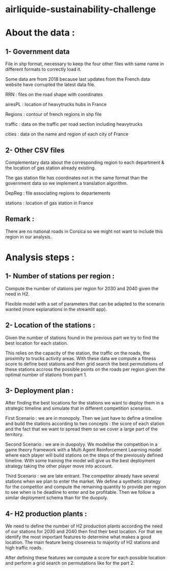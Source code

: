 # airliquide-sustainability-challenge

# About the data :

## 1- Government data

File in shp format, necessary to keep the four other files with same name in different formats to correctly load it.

Some data are from 2018 because last updates from the French data website have corrupted the latest data file.


RRN : files on the road shape with coordinates

airesPL : location of heavytrucks hubs in France

Regions : contour of french regions in shp file

traffic : data on the traffic per road section including heavytrucks

cities : data on the name and region of each city of France


## 2- Other CSV files 

Complementary data about the corresponding region to each department & the location of gas station already existing.

The gas station file has coordinates not in the same format than the government data so we implement a translation algorithm.


DepReg : file associating regions to departements

stations : location of gas station in France


## Remark : 
There are no national roads in Corsica so we might not want to include this region in our analysis.



# Analysis steps :

## 1- Number of stations per region :

Compute the number of stations per region for 2030 and 2040 given the need in H2.

Flexible model with a set of parameters that can be adapted to the scenario wanted (more explanations in the streamlit app).

## 2- Location of the stations :

Given the number of stations found in the previous part we try to find the best location for each station.

This relies on the capacity of the station, the traffic on the roads, the proximity to trucks activity areas. With these data we compute a fitness score to define best stations and then grid search the best permutations of these stations accross the possible points on the roads per region given the optimal number of stations from part 1.

## 3- Deployment plan :

After finding the best locations for the stations we want to deploy them in a strategic timeline and simulate that in different competition scenarios.


First Scenario : we are in monopoly. Then we just have to define a timeline and build the stations according to two concepts : the score of each station and the fact that we want to spread them so we cover a large part of the territory.


Second Scenario : we are in duopolyy. We modelise the competition in a game theory framework with a Multi Agent Reinforcement Learning model where each player will build stations on the steps of the previously defined timeline. With some training the model will give us the best deployment strategy taking the other player move into account.


Third Scenario : we are late entrant. The competitor already have several stations when we plan to enter the market. We define a synthetic strategy for the competitor and compute the remaining quantity to provide per region to see when is he deadline to enter and be profitable. 
Then we follow a similar deployment schema than for the duopoly.

## 4- H2 production plants : 

We need to define the number of H2 production plants according the need of our stations for 2030 and 2040 then find their best location. For that we identify the most important features to determine what makes a good location. The main feature being closeness to majority of H2 stations and high traffic roads. 

After defining these features we compute a score for each possible location and perform a grid search on permutations like for the part 2. 
